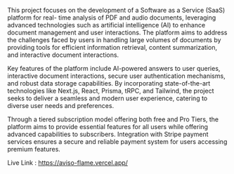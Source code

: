 This project focuses on the development of a Software as a Service (SaaS) platform for real- time analysis of PDF and audio documents, leveraging advanced technologies such as artificial intelligence (AI) to enhance document management and user interactions. The platform aims to address the challenges faced by users in handling large volumes of documents by providing tools for efficient information retrieval, content summarization, and interactive document interactions.

Key features of the platform include AI-powered answers to user queries, interactive document interactions, secure user authentication mechanisms, and robust data storage capabilities. By incorporating state-of-the-art technologies like Next.js, React, Prisma, tRPC, and Tailwind, the project seeks to deliver a seamless and modern user experience, catering to diverse user needs and preferences.

Through a tiered subscription model offering both free and Pro Tiers, the platform aims to provide essential features for all users while offering advanced capabilities to subscribers. Integration with Stripe payment services ensures a secure and reliable payment system for users accessing premium features.


Live Link : https://aviso-flame.vercel.app/
